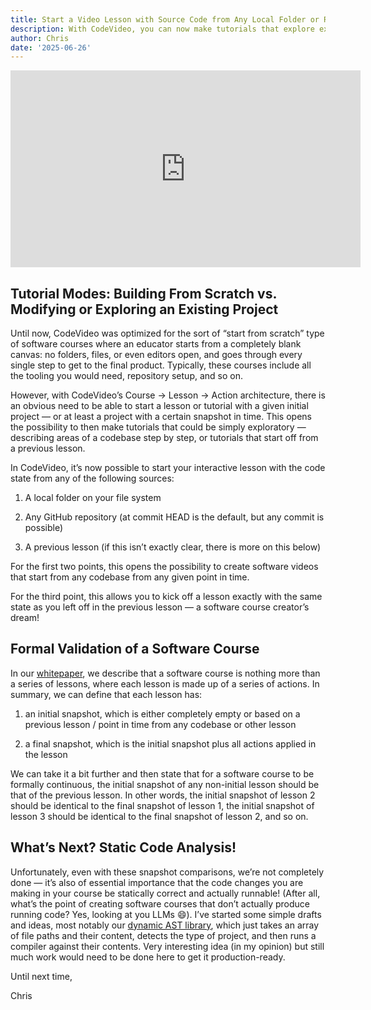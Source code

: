 ```yaml
---
title: Start a Video Lesson with Source Code from Any Local Folder or Remote Repository!
description: With CodeVideo, you can now make tutorials that explore existing codebases, or that start from a previous lesson, or any point in time!
author: Chris
date: '2025-06-26'
---
```


<iframe width="560" height="315" src="https://www.youtube.com/embed/7DK40-9KqEA?si=C_FL4iaWP4SAod7P" title="YouTube video player" frameborder="0" allow="accelerometer; autoplay; clipboard-write; encrypted-media; gyroscope; picture-in-picture; web-share" referrerpolicy="strict-origin-when-cross-origin" allowfullscreen></iframe>

## Tutorial Modes: Building From Scratch vs. Modifying or Exploring an Existing Project

Until now, CodeVideo was optimized for the sort of “start from scratch” type of software courses where an educator starts from a completely blank canvas: no folders, files, or even editors open, and goes through every single step to get to the final product. Typically, these courses include all the tooling you would need, repository setup, and so on.

However, with CodeVideo’s Course → Lesson → Action architecture, there is an obvious need to be able to start a lesson or tutorial with a given initial project — or at least a project with a certain snapshot in time. This opens the possibility to then make tutorials that could be simply exploratory — describing areas of a codebase step by step, or tutorials that start off from a previous lesson.

In CodeVideo, it’s now possible to start your interactive lesson with the code state from any of the following sources:

 1. A local folder on your file system

 2. Any GitHub repository (at commit HEAD is the default, but any commit is possible)

 3. A previous lesson (if this isn’t exactly clear, there is more on this below)

For the first two points, this opens the possibility to create software videos that start from any codebase from any given point in time.

For the third point, this allows you to kick off a lesson exactly with the same state as you left off in the previous lesson — a software course creator’s dream!

## Formal Validation of a Software Course

In our [whitepaper](https://studio.codevideo.io/pdf/CodeVideo_Framework_White_Paper.pdf), we describe that a software course is nothing more than a series of lessons, where each lesson is made up of a series of actions. In summary, we can define that each lesson has:

 1. an initial snapshot, which is either completely empty or based on a previous lesson / point in time from any codebase or other lesson

 2. a final snapshot, which is the initial snapshot plus all actions applied in the lesson

We can take it a bit further and then state that for a software course to be formally continuous, the initial snapshot of any non-initial lesson should be that of the previous lesson. In other words, the initial snapshot of lesson 2 should be identical to the final snapshot of lesson 1, the initial snapshot of lesson 3 should be identical to the final snapshot of lesson 2, and so on.

## What’s Next? Static Code Analysis!

Unfortunately, even with these snapshot comparisons, we’re not completely done — it’s also of essential importance that the code changes you are making in your course be statically correct and actually runnable! (After all, what’s the point of creating software courses that don’t actually produce running code? Yes, looking at you LLMs 😄). I’ve started some simple drafts and ideas, most notably our [dynamic AST library](https://github.com/codevideo/codevideo-dynamic-ast), which just takes an array of file paths and their content, detects the type of project, and then runs a compiler against their contents. Very interesting idea (in my opinion) but still much work would need to be done here to get it production-ready.

Until next time,

Chris
